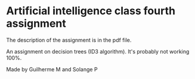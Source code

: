 # Artificial intelligence class fourth assignment

The description of the assignment is in the pdf file.

An assignment on decision trees (ID3 algorithm). It's probably not working 100%.


Made by Guilherme M and Solange P
